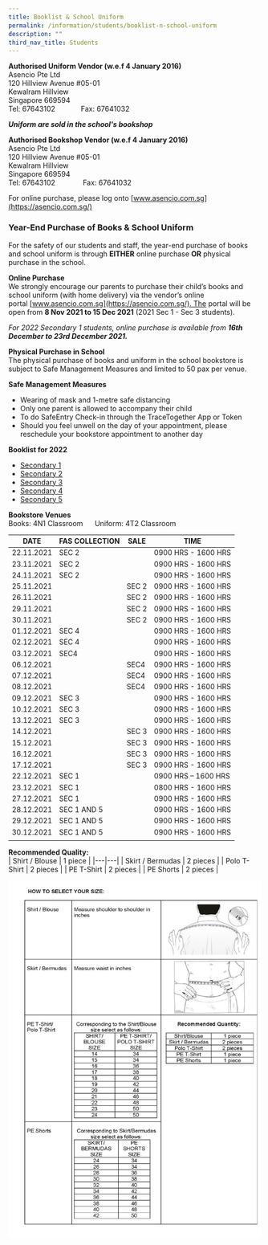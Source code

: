 ```yaml
---
title: Booklist & School Uniform
permalink: /information/students/booklist-n-school-uniform
description: ""
third_nav_title: Students
---
```

**Authorised Uniform Vendor (w.e.f 4 January 2016)** <br>
Asencio Pte Ltd <br>
120 Hillview Avenue #05-01 <br>
Kewalram Hillview <br>
Singapore 669594 <br>
Tel: 67643102             Fax: 67641032  

***Uniform are sold in the school's bookshop***

**Authorised Bookshop Vendor (w.e.f 4 January 2016)** <br>
Asencio Pte Ltd <br>
120 Hillview Avenue #05-01 <br>
Kewalram Hillview <br>
Singapore 669594 <br>
Tel: 67643102              Fax: 67641032   
  
For online purchase, please log onto [www.asencio.com.sg](https://asencio.com.sg/)

### Year-End Purchase of Books & School Uniform   

For the safety of our students and staff, the year-end purchase of books and school uniform is through **EITHER** online purchase **OR** physical purchase in the school.

**Online Purchase** <br>
We strongly encourage our parents to purchase their child’s books and school uniform (with home delivery) via the vendor’s online portal [www.asencio.com.sg](https://asencio.com.sg/). The portal will be open from **8 Nov 2021 to 15 Dec 2021** (2021 Sec 1 - Sec 3 students).

*For 2022 Secondary 1 students, online purchase is available from **16th December to 23rd December 2021.***

**Physical Purchase in School** <br>
The physical purchase of books and uniform in the school bookstore is subject to Safe Management Measures and limited to 50 pax per venue.   

**Safe Management Measures**
* Wearing of mask and 1-metre safe distancing
* Only one parent is allowed to accompany their child
* To do SafeEntry Check-in through the TraceTogether App or Token
* Should you feel unwell on the day of your appointment, please reschedule your bookstore appointment to another day

**Booklist for 2022** 
* [Secondary 1](/files/Bartley%20Secondary%20School%202022%20Sec%201.pdf)
* [Secondary 2](/files/Secondary%202%20Booklist.pdf)
* [Secondary 3](/files/Secondary%203%20Booklist.pdf)
* [Secondary 4](/files/Secondary%204%20Booklist.pdf)
* [Secondary 5](/files/Secondary%205%20Booklist.pdf)

**Bookstore Venues** <br>
Books: 4N1 Classroom      Uniform: 4T2 Classroom

| DATE | FAS COLLECTION | SALE | TIME |
|---|---|---|---|
| 22.11.2021 | SEC 2 |   | 0900 HRS - 1600 HRS |
| 23.11.2021 | SEC 2 |   | 0900 HRS - 1600 HRS |
| 24.11.2021 | SEC 2 |   | 0900 HRS - 1600 HRS |
| 25.11.2021 |   | SEC 2 | 0900 HRS - 1600 HRS |
| 26.11.2021 |   | SEC 2 | 0900 HRS - 1600 HRS |
| 29.11.2021 |   | SEC 2 | 0900 HRS - 1600 HRS |
| 30.11.2021 |   | SEC 2 | 0900 HRS - 1600 HRS |
| 01.12.2021 | SEC 4 |   | 0900 HRS - 1600 HRS |
| 02.12.2021 | SEC 4 |   | 0900 HRS - 1600 HRS |
| 03.12.2021 | SEC4 |   | 0900 HRS - 1600 HRS |
| 06.12.2021 |   | SEC4 | 0900 HRS - 1600 HRS |
| 07.12.2021 |   | SEC4 | 0900 HRS - 1600 HRS |
| 08.12.2021 |   | SEC4 | 0900 HRS - 1600 HRS |
| 09.12.2021 | SEC 3 |   | 0900 HRS - 1600 HRS |
| 10.12.2021 | SEC 3 |   | 0900 HRS - 1600 HRS |
| 13.12.2021 | SEC 3 |   | 0900 HRS - 1600 HRS |
| 14.12.2021 |  | SEC 3 | 0900 HRS - 1600 HRS |
| 15.12.2021 |   | SEC 3 | 0900 HRS - 1600 HRS |
| 16.12.2021 |   | SEC 3 | 0900 HRS - 1600 HRS |
| 17.12.2021 |   | SEC 3 | 0900 HRS - 1600 HRS |
| 22.12.2021 | SEC 1 |  | 0900 HRS – 1600 HRS |
| 23.12.2021 | SEC 1 |  | 0800 HRS - 1600 HRS |
| 27.12.2021 | SEC 1 |  | 0900 HRS - 1600 HRS |
| 28.12.2021 | SEC 1 AND 5 |  | 0900 HRS - 1600 HRS |
| 29.12.2021 | SEC 1 AND 5 |  | 0900 HRS - 1600 HRS |
| 30.12.2021 | SEC 1 AND 5 |  | 0900 HRS - 1600 HRS |
| | | | |

**Recommended Quality:** <br>
| Shirt / Blouse | 1 piece |
|---|---|
| Skirt / Bermudas | 2 pieces |
| Polo T-Shirt | 2 pieces |
| PE T-Shirt | 2 pieces |
| PE Shorts | 2 pieces |

![](/images/BL%20UNIFORM%20ORDER%20FORM%202021%20page%202-page-001.jpg)